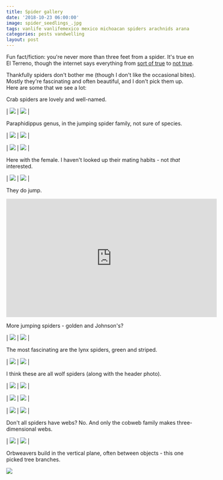 ```yaml
---
title: Spider gallery
date: '2018-10-23 06:00:00'
image: spider_seedlings_.jpg
tags: vanlife vanlifemexico mexico michoacan spiders arachnids arana
categories: pests vandwelling
layout: post
---
```


Fun fact/fiction: you're never more than three feet from a spider. It's true en El Terreno, though the internet says everything from [sort of true](https://arthropodecology.com/2012/06/05/you-are-always-within-three-feet-of-a-spider-fact-or-fiction/) to [not true](https://www.burkemuseum.org/blog/myth-youre-always-within-three-feet-spider).

Thankfully spiders don't bother me (though I don't like the occasional bites). Mostly they're fascinating and often beautiful, and I don't pick them up. Here are some that we see a lot:

Crab spiders are lovely and well-named. 

| [![](/images/predators/spider_crab_.jpg)](/images/predators/spider_crab.jpg) | [![](/images/predators/spider_crab2_.jpg)](/images/predators/spider_crab2.jpg) |

Paraphidippus genus, in the jumping spider family, not sure of species.

| [![](/images/predators/spider_paraphidippus_.jpg)](/images/predators/spider_paraphidippus.jpg) | [![](/images/predators/spider_paraphidippus2_.jpg)](/images/predators/spider_paraphidippus2.jpg) |

| [![](/images/predators/spider_paraphidippus3_.jpg)](/images/predators/spider_paraphidippus3.jpg) | [![](/images/predators/spider_paraphidippus4_.jpg)](/images/predators/spider_paraphidippus4.jpg) |

Here with the female. I haven't looked up their mating habits - not *that* interested.

| [![](/images/predators/spiders_.jpg)](/images/predators/spiders.jpg) | [![](/images/predators/spiders3_.jpg)](/images/predators/spiders3.jpg) |

They do jump.

<iframe width="560" height="315" src="https://www.youtube-nocookie.com/embed/Xi-jgivsRqk" frameborder="0" allow="autoplay; encrypted-media" allowfullscreen></iframe>

More jumping spiders - golden and Johnson's?

| [![](/images/predators/spider10_goldenjumping_.jpg)](/images/predators/spider10_goldenjumping.jpg) | [![](/images/predators/spider6_.jpg)](/images/predators/spider6.jpg) |

The most fascinating are the lynx spiders, green and striped.

| [![](/images/predators/spider12lessergreenlynx_.jpg)](/images/predators/spider12lessergreenlynx.jpg) | [![](/images/predators/spider_striped_lynx_.jpg)](/images/predators/spider_striped_lynx.jpg) |

I think these are all wolf spiders (along with the header photo).

| [![](/images/predators/spider3_.jpg)](/images/predators/spider3.jpg) | [![](/images/predators/spider4_.jpg)](/images/predators/spider4.jpg) |

| [![](/images/predators/spider5_.jpg)](/images/predators/spider5.jpg) | [![](/images/predators/spider7_.jpg)](/images/predators/spider7.jpg) |

| [![](/images/predators/spider8_.jpg)](/images/predators/spider8.jpg) | [![](/images/predators/spider11_.jpg)](/images/predators/spider11.jpg) |

Don't all spiders have webs? No. And only the cobweb family makes three-dimensional webs.

| [![](/images/predators/spider12_.jpg)](/images/predators/spider12.jpg) | [![](/images/predators/spider12.5_.jpg)](/images/predators/spider12.5.jpg) |

Orbweavers build in the vertical plane, often between objects - this one picked tree branches.

[![](/images/predators/spider_spotted_orbweaver.jpg)](/images/predators/spider_spotted_orbweaver.jpg)